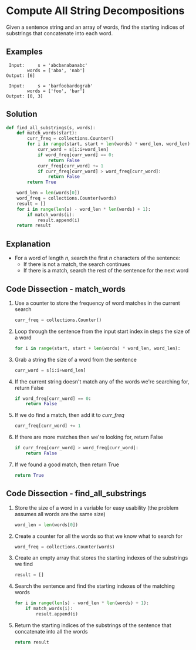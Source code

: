 # Compute All String Decompositions
Given a sentence string and an array of words, find the starting indices of substrings that concatenate into each word.

## Examples
```
 Input:     s = 'abcbanabanabc'
        words = ['aba', 'nab']
Output: [6]

 Input:     s = 'barfoobardograb'
        words = ['foo', 'bar']
Output: [0, 3]
```

## Solution
```python
def find_all_substrings(s, words):
    def match_words(start):
        curr_freq = collections.Counter()
        for i in range(start, start + len(words) * word_len, word_len):
            curr_word = s[i:i+word_len]
            if word_freq[curr_word] == 0:
                return False
            curr_freq[curr_word] += 1
            if curr_freq[curr_word] > word_freq[curr_word]:
                return False
        return True

    word_len = len(words[0])
    word_freq = collections.Counter(words)
    result = []
    for i in range(len(s) - word_len * len(words) + 1):
        if match_words(i):
            result.append(i)
    return result
```

## Explanation
* For a word of length _n_, search the first _n_ characters of the sentence:
    * If there is not a match, the search continues
    * If there is a match, search the rest of the sentence for the next word

## Code Dissection - match_words
1. Use a counter to store the frequency of word matches in the current search
    ```python
    curr_freq = collections.Counter()
    ```
2. Loop through the sentence from the input start index in steps the size of a word
    ```python
    for i in range(start, start + len(words) * word_len, word_len):
    ```
3. Grab a string the size of a word from the sentence
    ```python
    curr_word = s[i:i+word_len]
    ```
4. If the current string doesn't match any of the words we're searching for, return False
    ```python
    if word_freq[curr_word] == 0:
        return False
    ```
5. If we do find a match, then add it to *curr_freq*
    ```python
    curr_freq[curr_word] += 1
    ```
6. If there are more matches then we're looking for, return False
    ```python
    if curr_freq[curr_word] > word_freq[curr_word]:
        return False
    ```
7. If we found a good match, then return True
    ```python
    return True
    ```

## Code Dissection - find_all_substrings
1. Store the size of a word in a variable for easy usability (the problem assumes all words are the same size)
    ```python
    word_len = len(words[0])
    ```
2. Create a counter for all the words so that we know what to search for
    ```python
    word_freq = collections.Counter(words)
    ```
3. Create an empty array that stores the starting indexes of the substrings we find
    ```python
    result = []
    ```
4. Search the sentence and find the starting indexes of the matching words
    ```python
    for i in range(len(s) - word_len * len(words) + 1):
        if match_words(i):
            result.append(i)
    ```
5. Return the starting indices of the substrings of the sentence that concatenate into all the words
    ```python
    return result
    ```